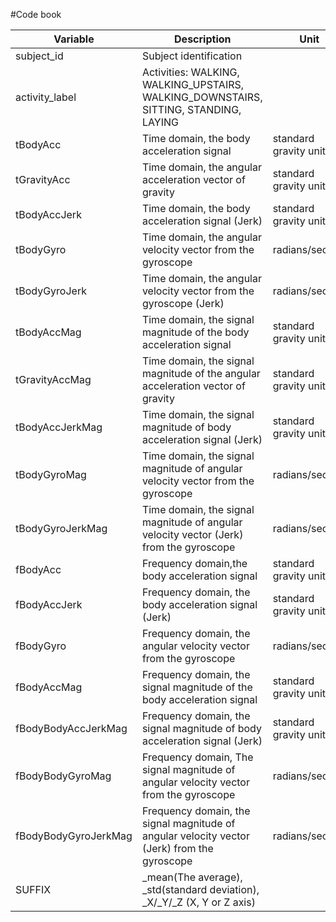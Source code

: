 #Code book

| Variable| Description| Unit |
|--- | --- | --- |
| subject_id | Subject identification | |
| activity_label | Activities: WALKING, WALKING_UPSTAIRS, WALKING_DOWNSTAIRS, SITTING, STANDING, LAYING | |
| tBodyAcc | Time domain, the body acceleration signal  | standard gravity units 'g'|
| tGravityAcc | Time domain, the angular acceleration vector of gravity | standard gravity units 'g'|
| tBodyAccJerk | Time domain, the body acceleration signal (Jerk) | standard gravity units 'g'|
| tBodyGyro | Time domain, the angular velocity vector from the gyroscope | radians/second |
| tBodyGyroJerk | Time domain, the angular velocity vector from the gyroscope (Jerk) | radians/second |
| tBodyAccMag | Time domain, the signal magnitude of the body acceleration signal | standard gravity units 'g'|
| tGravityAccMag | Time domain, the signal magnitude of the angular acceleration vector of gravity | standard gravity units 'g'|
| tBodyAccJerkMag | Time domain, the signal magnitude of body acceleration signal (Jerk) | standard gravity units 'g'|
| tBodyGyroMag | Time domain, the signal magnitude of angular velocity vector from the gyroscope | radians/second |
| tBodyGyroJerkMag | Time domain, the signal magnitude of angular velocity vector (Jerk) from the gyroscope | radians/second |
| fBodyAcc |	Frequency domain,the body acceleration signal  | standard gravity units 'g'|
| fBodyAccJerk |	Frequency domain, the body acceleration signal (Jerk) | standard gravity units 'g'|
| fBodyGyro |	Frequency domain, the angular velocity vector from the gyroscope | radians/second |
| fBodyAccMag |	Frequency domain, the signal magnitude of the body acceleration signal | standard gravity units 'g'|
| fBodyBodyAccJerkMag |	Frequency domain, the signal magnitude of body acceleration signal (Jerk) | standard gravity units 'g'|
| fBodyBodyGyroMag |	Frequency domain, The signal magnitude of angular velocity vector from the gyroscope | radians/second |
| fBodyBodyGyroJerkMag |	Frequency domain, the signal magnitude of angular velocity vector (Jerk) from the gyroscope | radians/second |
| SUFFIX | _mean(The average), _std(standard deviation), _X/_Y/_Z (X, Y or Z axis)| |
